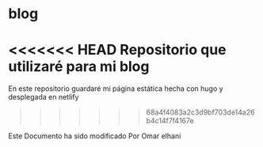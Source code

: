 # blog
<<<<<<< HEAD
Repositorio que utilizaré para mi blog
=======

En este repositorio guardaré mi página estática hecha con hugo y desplegada en netlify 
>>>>>>> 68a4f4083a2c3d9bf703de14a26b4c14f7f4167e

Este Documento ha sido modificado Por Omar elhani 
